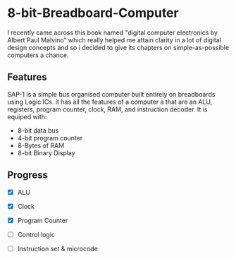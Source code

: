 # 8-bit-Breadboard-Computer

I recently came across this book named "digital computer electronics by Albert Paul Malvino" which really helped me attain clarity in a lot of digital design concepts and so i decided to give its chapters on simple-as-possible computers a chance.

## Features
SAP-1 is a simple bus organised computer built entirely on breadboards using Logic ICs. it has all the features of a computer a that are an ALU, registers, program counter, clock, RAM, and instruction decoder. It is equiped with:
- 8-bit data bus
- 4-bit program counter
- 8-Bytes of RAM
- 8-bit Binary Display

## Progress
- [x] ALU
- [x] Clock
- [x] Program Counter
- [ ] Control logic
- [ ] Instruction set & microcode

